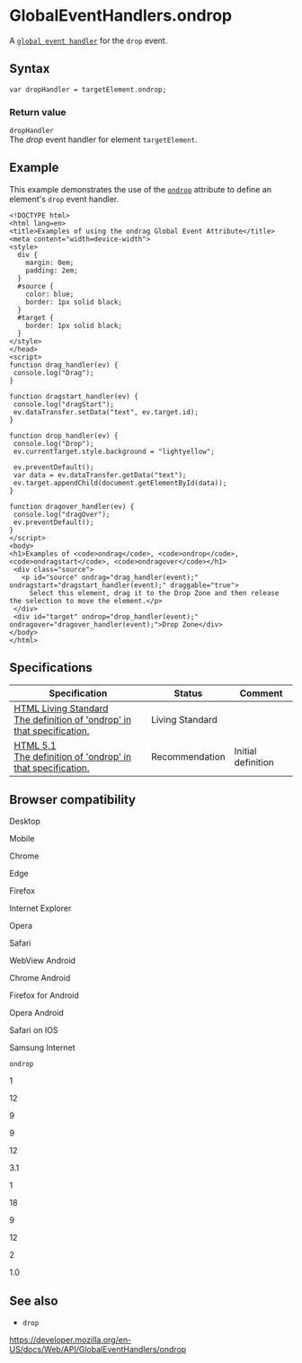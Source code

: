 GlobalEventHandlers.ondrop
==========================

A [`global event handler`](../globaleventhandlers) for the `drop` event.

Syntax
------

    var dropHandler = targetElement.ondrop;

### Return value

`dropHandler`  
The *drop* event handler for element `targetElement`.

Example
-------

This example demonstrates the use of the [`ondrop`](ondrop) attribute to define an element's `drop` event handler.

    <!DOCTYPE html>
    <html lang=en>
    <title>Examples of using the ondrag Global Event Attribute</title>
    <meta content="width=device-width">
    <style>
      div {
        margin: 0em;
        padding: 2em;
      }
      #source {
        color: blue;
        border: 1px solid black;
      }
      #target {
        border: 1px solid black;
      }
    </style>
    </head>
    <script>
    function drag_handler(ev) {
     console.log("Drag");
    }

    function dragstart_handler(ev) {
     console.log("dragStart");
     ev.dataTransfer.setData("text", ev.target.id);
    }

    function drop_handler(ev) {
     console.log("Drop");
     ev.currentTarget.style.background = "lightyellow";

     ev.preventDefault();
     var data = ev.dataTransfer.getData("text");
     ev.target.appendChild(document.getElementById(data));
    }

    function dragover_handler(ev) {
     console.log("dragOver");
     ev.preventDefault();
    }
    </script>
    <body>
    <h1>Examples of <code>ondrag</code>, <code>ondrop</code>, <code>ondragstart</code>, <code>ondragover</code></h1>
     <div class="source">
       <p id="source" ondrag="drag_handler(event);" ondragstart="dragstart_handler(event);" draggable="true">
         Select this element, drag it to the Drop Zone and then release the selection to move the element.</p>
     </div>
     <div id="target" ondrop="drop_handler(event);" ondragover="dragover_handler(event);">Drop Zone</div>
    </body>
    </html>

Specifications
--------------

<table><thead><tr class="header"><th>Specification</th><th>Status</th><th>Comment</th></tr></thead><tbody><tr class="odd"><td><a href="https://html.spec.whatwg.org/multipage/indices.html#ix-handler-ondrop">HTML Living Standard<br />
<span class="small">The definition of 'ondrop' in that specification.</span></a></td><td><span class="spec-living">Living Standard</span></td><td></td></tr><tr class="even"><td><a href="https://www.w3.org/TR/html51/index.html#ix-handler-ondrop">HTML 5.1<br />
<span class="small">The definition of 'ondrop' in that specification.</span></a></td><td><span class="spec-rec">Recommendation</span></td><td>Initial definition</td></tr></tbody></table>

Browser compatibility
---------------------

Desktop

Mobile

Chrome

Edge

Firefox

Internet Explorer

Opera

Safari

WebView Android

Chrome Android

Firefox for Android

Opera Android

Safari on IOS

Samsung Internet

`ondrop`

1

12

9

9

12

3.1

1

18

9

12

2

1.0

See also
--------

-   `drop`

<a href="https://developer.mozilla.org/en-US/docs/Web/API/GlobalEventHandlers/ondrop" class="_attribution-link">https://developer.mozilla.org/en-US/docs/Web/API/GlobalEventHandlers/ondrop</a>
